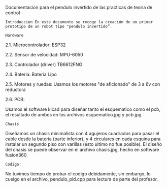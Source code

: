 Documentacion para el pendulo invertido de las practicas de teoria de control

    Introduccion En este documento se recoge la creación de un primer prototipo de un robot tipo "pendulo invertido”.

    Hardware

2.1. Microcontrolador: ESP32

2.2. Sensor de velocidad: MPU-6050

2.3. Controlador (driver) TB6612FNG

2.4. Bateria: Bateria Lipo

2.5. Motores y ruedas: Usamos los motores "de aficionado" de 3 a 6v con reductora

2.6. PCB:

Usamos el software kicad para diseñar tanto el esquematico como el pcb, el resultado de ambos en los archivos esquematico.jpg y pcb.jpg

    Chasis

Diseñamos un chasis minimalista con 4 agujeros cuadrados para pasar el cable desde la bateria (parte inferior), y 4 circulares en cada esquina para instalar un segundo piso con varillas (esto ultimo no fue posible). El diseño del chasis se puede observar en el archivo chasis.jpg, hecho en software fusion360.

    Codigo:

No tuvimos tiempo de probar el codigo debidamente, sin embargo, lo cuelgo en el archivo, pendulo_pid.cpp para lectura de parte del profesor.
